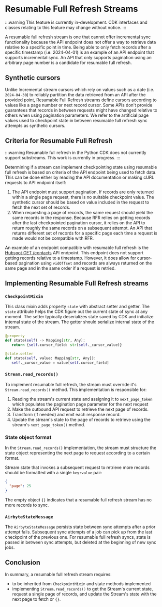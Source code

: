 # Resumable Full Refresh Streams

:::warning
This feature is currently in-development. CDK interfaces and classes relating to this feature may change without notice.
:::

A resumable full refresh stream is one that cannot offer incremental sync functionality because the API endpoint
does not offer a way to retrieve data relative to a specific point in time. Being able to only fetch records after
a specific timestamp (i.e. 2024-04-01) is an example of an API endpoint that supports incremental sync. An API that
only supports pagination using an arbitrary page number is a candidate for resumable full refresh.

## Synthetic cursors

Unlike Incremental stream cursors which rely on values such as a date (i.e. `2024-04-30`) to reliably partition the
data retrieved from an API after the provided point, Resumable Full Refresh streams define cursors according to
values like a page number or next record cursor. Some APIs don't provide guarantees that records in between
requests might have changed relative to others when using pagination parameters. We refer to the artificial page
values used to checkpoint state in between resumable full refresh sync attempts as synthetic cursors.

## Criteria for Resumable Full Refresh

:::warning
Resumable full refresh in the Python CDK does not currently support substreams. This work is currently in progress.
:::

Determining if a stream can implement checkpointing state using resumable full refresh is based on criteria of the
API endpoint being used to fetch data. This can be done either by reading the API documentation or making cURL
requests to API endpoint itself:

1. The API endpoint must support pagination. If records are only returned within a single page request, there is no suitable checkpoint value. The synthetic cursor should be based on value included in the request to fetch the next set of records.
2. When requesting a page of records, the same request should yield the same records in the response. Because RFR relies on getting records after the last checkpointed pagination cursor, it relies on the API to return roughly the same records on a subsequent attempt. An API that returns different set of records for a specific page each time a request is made would not be compatible with RFR.

An example of an endpoint compatible with resumable full refresh is the [Hubspot GET /contacts](https://legacydocs.hubspot.com/docs/methods/contacts/get_contacts) API endpoint.
This endpoint does not support getting records relative to a timestamp. However, it does allow for cursor-based
pagination using `vidOffset` and records are always returned on the same page and in the same order if a request
is retried.

## Implementing Resumable Full Refresh streams

### `CheckpointMixin`

This class mixin adds property `state` with abstract setter and getter.
The `state` attribute helps the CDK figure out the current state of sync at any moment.
The setter typically deserializes state saved by CDK and initialize internal state of the stream.
The getter should serialize internal state of the stream.

```python
@property
def state(self) -> Mapping[str, Any]:
   return {self.cursor_field: str(self._cursor_value)}

@state.setter
def state(self, value: Mapping[str, Any]):
   self._cursor_value = value[self.cursor_field]
```

### `Stream.read_records()`

To implement resumable full refresh, the stream must override it's `Stream.read_records()` method. This implementation is responsible for:

1. Reading the stream's current state and assigning it to `next_page_token` which populates the pagination page parameter for the next request
2. Make the outbound API request to retrieve the next page of records.
3. Transform (if needed) and emit each response record.
4. Update the stream's state to the page of records to retrieve using the stream's `next_page_token()` method.

### State object format

In the `Stream.read_records()` implementation, the stream must structure the state object representing the next page
to request according to a certain format.

Stream state that invokes a subsequent request to retrieve more records should be formatted with a single `key:value` pair:

```json
{
  "page": 25
}
```

The empty object `{}` indicates that a resumable full refresh stream has no more records to sync.

### `AirbyteStateMessage`

The `AirbyteStateMessage` persists state between sync attempts after a prior attempt fails. Subsequent sync attempts
of a job can pick up from the last checkpoint of the previous one. For resumable full refresh syncs, state is passed
in between sync attempts, but deleted at the beginning of new sync jobs.

## Conclusion

In summary, a resumable full refresh stream requires:

- to be inherited from `CheckpointMixin` and state methods implemented
- implementing `Stream.read_records()` to get the Stream's current state, request a single page of records, and update the Stream's state with the next page to fetch or `{}`.
